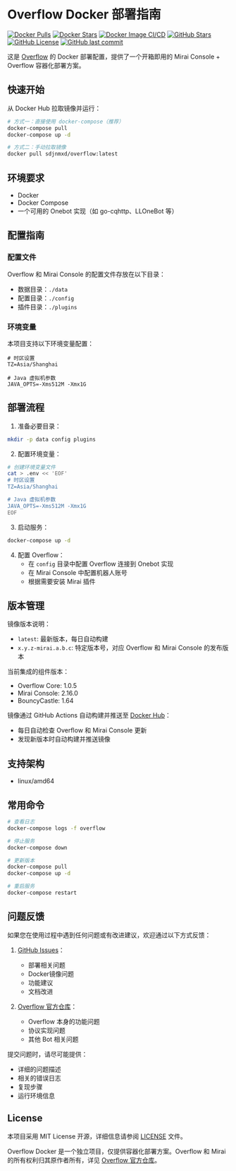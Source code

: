 # Overflow Docker 部署指南

[![Docker Pulls](https://img.shields.io/docker/pulls/sdjnmxd/overflow.svg)](https://hub.docker.com/r/sdjnmxd/overflow) [![Docker Stars](https://img.shields.io/docker/stars/sdjnmxd/overflow.svg)](https://hub.docker.com/r/sdjnmxd/overflow) [![Docker Image CI/CD](https://github.com/sdjnmxd/overflow-docker/actions/workflows/docker.yml/badge.svg)](https://github.com/sdjnmxd/overflow-docker/actions/workflows/docker.yml) [![GitHub Stars](https://img.shields.io/github/stars/sdjnmxd/overflow-docker.svg?logo=github)](https://github.com/sdjnmxd/overflow-docker) [![GitHub License](https://img.shields.io/github/license/sdjnmxd/overflow-docker)](https://github.com/sdjnmxd/overflow-docker/blob/main/LICENSE) [![GitHub last commit](https://img.shields.io/github/last-commit/sdjnmxd/overflow-docker)](https://github.com/sdjnmxd/overflow-docker/commits/main)

这是 [Overflow](https://github.com/MrXiaoM/Overflow) 的 Docker 部署配置，提供了一个开箱即用的 Mirai Console + Overflow 容器化部署方案。

## 快速开始

从 Docker Hub 拉取镜像并运行：

```bash
# 方式一：直接使用 docker-compose（推荐）
docker-compose pull
docker-compose up -d

# 方式二：手动拉取镜像
docker pull sdjnmxd/overflow:latest
```

## 环境要求

- Docker
- Docker Compose
- 一个可用的 Onebot 实现（如 go-cqhttp、LLOneBot 等）

## 配置指南

### 配置文件
Overflow 和 Mirai Console 的配置文件存放在以下目录：
- 数据目录：`./data`
- 配置目录：`./config`
- 插件目录：`./plugins`

### 环境变量
本项目支持以下环境变量配置：

```env
# 时区设置
TZ=Asia/Shanghai

# Java 虚拟机参数
JAVA_OPTS=-Xms512M -Xmx1G
```

## 部署流程

1. 准备必要目录：
```bash
mkdir -p data config plugins
```

2. 配置环境变量：
```bash
# 创建环境变量文件
cat > .env << 'EOF'
# 时区设置
TZ=Asia/Shanghai

# Java 虚拟机参数
JAVA_OPTS=-Xms512M -Xmx1G
EOF
```

3. 启动服务：
```bash
docker-compose up -d
```

4. 配置 Overflow：
   - 在 `config` 目录中配置 Overflow 连接到 Onebot 实现
   - 在 Mirai Console 中配置机器人账号
   - 根据需要安装 Mirai 插件

## 版本管理

镜像版本说明：
- `latest`: 最新版本，每日自动构建
- `x.y.z-mirai.a.b.c`: 特定版本号，对应 Overflow 和 Mirai Console 的发布版本

当前集成的组件版本：
- Overflow Core: 1.0.5
- Mirai Console: 2.16.0
- BouncyCastle: 1.64

镜像通过 GitHub Actions 自动构建并推送至 [Docker Hub](https://hub.docker.com/r/sdjnmxd/overflow)：
- 每日自动检查 Overflow 和 Mirai Console 更新
- 发现新版本时自动构建并推送镜像

## 支持架构

- linux/amd64

## 常用命令

```bash
# 查看日志
docker-compose logs -f overflow

# 停止服务
docker-compose down

# 更新版本
docker-compose pull
docker-compose up -d

# 重启服务
docker-compose restart
```

## 问题反馈

如果您在使用过程中遇到任何问题或有改进建议，欢迎通过以下方式反馈：

1. [GitHub Issues](../../issues)：
   - 部署相关问题
   - Docker镜像问题
   - 功能建议
   - 文档改进

2. [Overflow 官方仓库](https://github.com/MrXiaoM/Overflow/issues)：
   - Overflow 本身的功能问题
   - 协议实现问题
   - 其他 Bot 相关问题

提交问题时，请尽可能提供：
- 详细的问题描述
- 相关的错误日志
- 复现步骤
- 运行环境信息

## License

本项目采用 MIT License 开源，详细信息请参阅 [LICENSE](LICENSE) 文件。

Overflow Docker 是一个独立项目，仅提供容器化部署方案。Overflow 和 Mirai 的所有权利归其原作者所有，详见 [Overflow 官方仓库](https://github.com/MrXiaoM/Overflow)。 